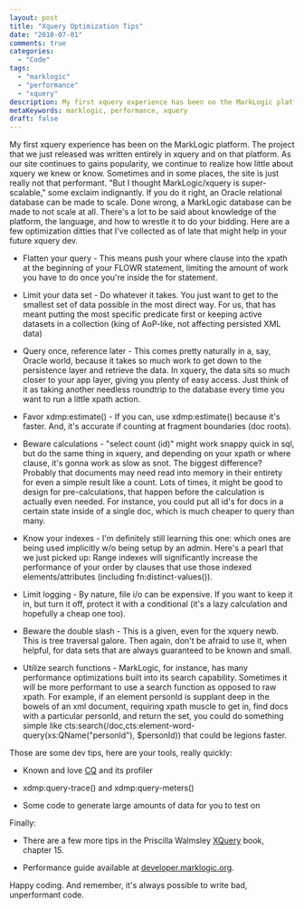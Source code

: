 ```yaml
---
layout: post
title: "Xquery Optimization Tips"
date: "2010-07-01"
comments: true
categories:
  - "Code"
tags:
  - "marklogic"
  - "performance"
  - "xquery"
description: My first xquery experience has been on the MarkLogic platform.  The project that we just released was written entirely in xquery and on that platform.  As o
metaKeywords: marklogic, performance, xquery
draft: false
---
```


My first xquery experience has been on the MarkLogic platform.  The project that we just released was written entirely in xquery and on that platform.  As our site continues to gains popularity, we continue to realize how little about xquery we knew or know.  Sometimes and in some places, the site is just really not that performant.  "But I thought MarkLogic/xquery is super-scalable," some exclaim indignantly.  If you do it right, an Oracle relational database can be made to scale.  Done wrong, a MarkLogic database can be made to not scale at all.  There's a lot to be said about knowledge of the platform, the language, and how to wrestle it to do your bidding.  Here are a few optimization ditties that I've collected as of late that might help in your future xquery dev.

<!--more-->

* Flatten your query - This means push your where clause into the xpath at the beginning of your FLOWR statement, limiting the amount of work you have to do once you're inside the for statement.

* Limit your data set - Do whatever it takes.  You just want to get to the smallest set of data possible in the most direct way.  For us, that has meant putting the most specific predicate first or keeping active datasets in a collection (king of AoP-like, not affecting persisted XML data)

* Query once, reference later - This comes pretty naturally in a, say, Oracle world, because it takes so much work to get down to the persistence layer and retrieve the data.  In xquery, the data sits so much closer to your app layer, giving you plenty of easy access.  Just think of it as taking another needless roundtrip to the database every time you want to run a little xpath action.

* Favor xdmp:estimate() - If you can, use xdmp:estimate() because it's faster.  And, it's accurate if counting at fragment boundaries (doc roots).

* Beware calculations - "select count (id)" might work snappy quick in sql, but do the same thing in xquery, and depending on your xpath or where clause, it's gonna work as slow as snot.  The biggest difference?  Probably that documents may need read into memory in their entirety for even a simple result like a count.  Lots of times, it might be good to design for pre-calculations, that happen before the calculation is actually even needed.  For instance, you could put all id's for docs in a certain state inside of a single doc, which is much cheaper to query than many.

* Know your indexes - I'm definitely still learning this one:  which ones are being used implicitly w/o being setup by an admin.  Here's a pearl that we just picked up: Range indexes will significantly increase the performance of your order by clauses that use those indexed elements/attributes (including fn:distinct-values()).

* Limit logging - By nature, file i/o can be expensive.  If you want to keep it in, but turn it off, protect it with a conditional (it's a lazy calculation and hopefully a cheap one too).

* Beware the double slash - This is a given, even for the xquery newb.  This is tree traversal galore.  Then again, don't be afraid to use it, when helpful, for data sets that are always guaranteed to be known and small.

* Utilize search functions - MarkLogic, for instance, has many performance optimizations built into its search capability.  Sometimes it will be more performant to use a search function as opposed to raw xpath.  For example, if an element personId is supplant deep in the bowels of an xml document, requiring xpath muscle to get in, find docs with a particular personId, and return the set, you could do something simple like cts:search(/doc,cts:element-word-query(xs:QName("personId"), $personId)) that could be legions faster.

Those are some dev tips, here are your tools, really quickly:

* Known and love [CQ](http://developer.marklogic.com/code/cq) and its profiler

* xdmp:query-trace() and  xdmp:query-meters()

* Some code to generate large amounts of data for you to test on

Finally:

* There are a few more tips in the Priscilla Walmsley [XQuery](http://www.amazon.com/XQuery-Priscilla-Walmsley/dp/0596006349/ref=sr_1_1?ie=UTF8&s=books&qid=1278002233&sr=8-1) book, chapter 15.

- Performance guide available at [developer.marklogic.org](http://developer.marklogic.com/docs).

Happy coding.  And remember, it's always possible to write bad, unperformant code.



  
